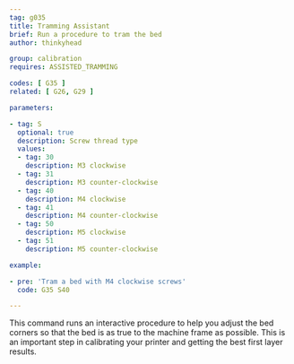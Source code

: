 ```yaml
---
tag: g035
title: Tramming Assistant
brief: Run a procedure to tram the bed
author: thinkyhead

group: calibration
requires: ASSISTED_TRAMMING

codes: [ G35 ]
related: [ G26, G29 ]

parameters:

- tag: S
  optional: true
  description: Screw thread type
  values:
  - tag: 30
    description: M3 clockwise
  - tag: 31
    description: M3 counter-clockwise
  - tag: 40
    description: M4 clockwise
  - tag: 41
    description: M4 counter-clockwise
  - tag: 50
    description: M5 clockwise
  - tag: 51
    description: M5 counter-clockwise

example:

- pre: 'Tram a bed with M4 clockwise screws'
  code: G35 S40

---
```


This command runs an interactive procedure to help you adjust the bed corners so that the bed is as true to the machine frame as possible. This is an important step in calibrating your printer and getting the best first layer results.
